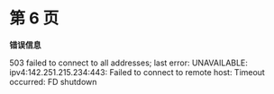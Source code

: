 # 第 6 页

**错误信息**

503 failed to connect to all addresses; last error: UNAVAILABLE: ipv4:142.251.215.234:443: Failed to connect to remote host: Timeout occurred: FD shutdown

